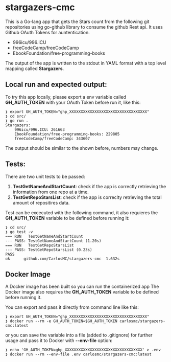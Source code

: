 # stargazers-cmc

This is a Go-lang app that gets the Stars count from the following git repositories using go-github library to consume the github Rest api.
It uses Github OAuth Tokens for auntentication.

- 996icu/996.ICU
- freeCodeCamp/freeCodeCamp
- EbookFoundation/free-programming-books

The output of the app is written to the stdout in YAML format with a top level mapping called **Stargazers**.


## Local run and expected output:

To try this app locally, please export a env variable called **GH_AUTH_TOKEN** with your OAuth Token before run it, like this:

```
❯ export GH_AUTH_TOKEN="ghp_XXXXXXXXXXXXXXXXXXXXXXXXXXXXXXXXXX"
❯ cd src/
❯ go run .
Stargazers:
    996icu/996.ICU: 261663
    EbookFoundation/free-programming-books: 229805
    freeCodeCamp/freeCodeCamp: 343607
```

The output should be similar to the shown before, numbers may change.


## Tests:

There are two unit tests to be passed:

1. **TestGetNameAndStartCount**: check if the app is correctly retrieving the information from one repo at a time.
2. **TestGetRepoStarsList**: check if the app is correclty retrieving the total amount of repositires data.


Test can be excecuted with the following command, it also requieres the **GH_AUTH_TOKEN** variable to be defined before running it:

```
❯ cd src/
❯ go test -v
=== RUN   TestGetNameAndStartCount
--- PASS: TestGetNameAndStartCount (1.20s)
=== RUN   TestGetRepoStarsList
--- PASS: TestGetRepoStarsList (0.23s)
PASS
ok  	github.com/CarlosMC/stargazers-cmc	1.632s
```


## Docker Image

A Docker image has been built so you can run the containerized app
The Docker image also requires the **GH_AUTH_TOKEN** variable to be defined before running it.

You can export and pass it directly from command line like this:
```
❯ export GH_AUTH_TOKEN="ghp_XXXXXXXXXXXXXXXXXXXXXXXXXXXXXXXXXX"
❯ docker run --rm -e GH_AUTH_TOKEN=$GH_AUTH_TOKEN carlosmc/stargazers-cmc:latest
```

or you can save the variable into a file (added to .gitignore) for further usage and pass it to Docker with **--env-file** option:
```
❯ echo 'GH_AUTH_TOKEN=ghp_XXXXXXXXXXXXXXXXXXXXXXXXXXXXXXXXXX' > .env
❯ docker run --rm --env-file .env carlosmc/stargazers-cmc:latest
```
